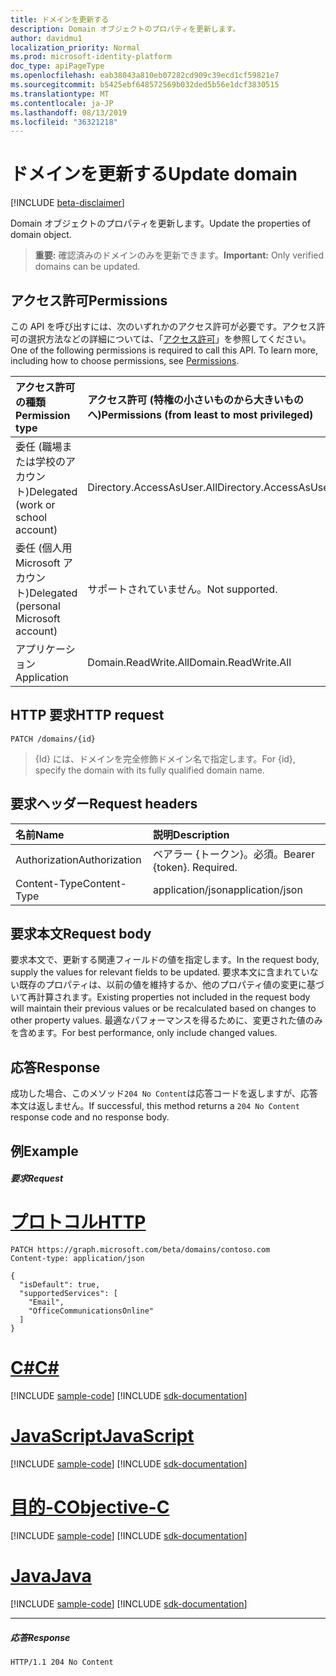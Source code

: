 ```yaml
---
title: ドメインを更新する
description: Domain オブジェクトのプロパティを更新します。
author: davidmu1
localization_priority: Normal
ms.prod: microsoft-identity-platform
doc_type: apiPageType
ms.openlocfilehash: eab38043a810eb07282cd909c39ecd1cf59821e7
ms.sourcegitcommit: b5425ebf648572569b032ded5b56e1dcf3830515
ms.translationtype: MT
ms.contentlocale: ja-JP
ms.lasthandoff: 08/13/2019
ms.locfileid: "36321218"
---
```

# <a name="update-domain"></a><span data-ttu-id="68d79-103">ドメインを更新する</span><span class="sxs-lookup"><span data-stu-id="68d79-103">Update domain</span></span>

[!INCLUDE [beta-disclaimer](../../includes/beta-disclaimer.md)]

<span data-ttu-id="68d79-104">Domain オブジェクトのプロパティを更新します。</span><span class="sxs-lookup"><span data-stu-id="68d79-104">Update the properties of domain object.</span></span>

> <span data-ttu-id="68d79-105">**重要:** 確認済みのドメインのみを更新できます。</span><span class="sxs-lookup"><span data-stu-id="68d79-105">**Important:** Only verified domains can be updated.</span></span>

## <a name="permissions"></a><span data-ttu-id="68d79-106">アクセス許可</span><span class="sxs-lookup"><span data-stu-id="68d79-106">Permissions</span></span>

<span data-ttu-id="68d79-p101">この API を呼び出すには、次のいずれかのアクセス許可が必要です。アクセス許可の選択方法などの詳細については、「[アクセス許可](/graph/permissions-reference)」を参照してください。</span><span class="sxs-lookup"><span data-stu-id="68d79-p101">One of the following permissions is required to call this API. To learn more, including how to choose permissions, see [Permissions](/graph/permissions-reference).</span></span>


|<span data-ttu-id="68d79-109">アクセス許可の種類</span><span class="sxs-lookup"><span data-stu-id="68d79-109">Permission type</span></span>      | <span data-ttu-id="68d79-110">アクセス許可 (特権の小さいものから大きいものへ)</span><span class="sxs-lookup"><span data-stu-id="68d79-110">Permissions (from least to most privileged)</span></span>              |
|:--------------------|:---------------------------------------------------------|
|<span data-ttu-id="68d79-111">委任 (職場または学校のアカウント)</span><span class="sxs-lookup"><span data-stu-id="68d79-111">Delegated (work or school account)</span></span> | <span data-ttu-id="68d79-112">Directory.AccessAsUser.All</span><span class="sxs-lookup"><span data-stu-id="68d79-112">Directory.AccessAsUser.All</span></span>    |
|<span data-ttu-id="68d79-113">委任 (個人用 Microsoft アカウント)</span><span class="sxs-lookup"><span data-stu-id="68d79-113">Delegated (personal Microsoft account)</span></span> | <span data-ttu-id="68d79-114">サポートされていません。</span><span class="sxs-lookup"><span data-stu-id="68d79-114">Not supported.</span></span>    |
|<span data-ttu-id="68d79-115">アプリケーション</span><span class="sxs-lookup"><span data-stu-id="68d79-115">Application</span></span> | <span data-ttu-id="68d79-116">Domain.ReadWrite.All</span><span class="sxs-lookup"><span data-stu-id="68d79-116">Domain.ReadWrite.All</span></span> |

## <a name="http-request"></a><span data-ttu-id="68d79-117">HTTP 要求</span><span class="sxs-lookup"><span data-stu-id="68d79-117">HTTP request</span></span>
<!-- { "blockType": "ignored" } -->
```http
PATCH /domains/{id}
```

> <span data-ttu-id="68d79-118">{Id} には、ドメインを完全修飾ドメイン名で指定します。</span><span class="sxs-lookup"><span data-stu-id="68d79-118">For {id}, specify the domain with its fully qualified domain name.</span></span>

## <a name="request-headers"></a><span data-ttu-id="68d79-119">要求ヘッダー</span><span class="sxs-lookup"><span data-stu-id="68d79-119">Request headers</span></span>

| <span data-ttu-id="68d79-120">名前</span><span class="sxs-lookup"><span data-stu-id="68d79-120">Name</span></span>       | <span data-ttu-id="68d79-121">説明</span><span class="sxs-lookup"><span data-stu-id="68d79-121">Description</span></span>|
|:-----------|:-----------|
| <span data-ttu-id="68d79-122">Authorization</span><span class="sxs-lookup"><span data-stu-id="68d79-122">Authorization</span></span>  | <span data-ttu-id="68d79-p102">ベアラー {トークン}。必須。</span><span class="sxs-lookup"><span data-stu-id="68d79-p102">Bearer {token}. Required.</span></span> |
| <span data-ttu-id="68d79-125">Content-Type</span><span class="sxs-lookup"><span data-stu-id="68d79-125">Content-Type</span></span>  | <span data-ttu-id="68d79-126">application/json</span><span class="sxs-lookup"><span data-stu-id="68d79-126">application/json</span></span> |

## <a name="request-body"></a><span data-ttu-id="68d79-127">要求本文</span><span class="sxs-lookup"><span data-stu-id="68d79-127">Request body</span></span>

<span data-ttu-id="68d79-128">要求本文で、更新する関連フィールドの値を指定します。</span><span class="sxs-lookup"><span data-stu-id="68d79-128">In the request body, supply the values for relevant fields to be updated.</span></span> <span data-ttu-id="68d79-129">要求本文に含まれていない既存のプロパティは、以前の値を維持するか、他のプロパティ値の変更に基づいて再計算されます。</span><span class="sxs-lookup"><span data-stu-id="68d79-129">Existing properties not included in the request body will maintain their previous values or be recalculated based on changes to other property values.</span></span> <span data-ttu-id="68d79-130">最適なパフォーマンスを得るために、変更された値のみを含めます。</span><span class="sxs-lookup"><span data-stu-id="68d79-130">For best performance, only include changed values.</span></span>

## <a name="response"></a><span data-ttu-id="68d79-131">応答</span><span class="sxs-lookup"><span data-stu-id="68d79-131">Response</span></span>

<span data-ttu-id="68d79-132">成功した場合、このメソッド`204 No Content`は応答コードを返しますが、応答本文は返しません。</span><span class="sxs-lookup"><span data-stu-id="68d79-132">If successful, this method returns a `204 No Content` response code and no response body.</span></span>

## <a name="example"></a><span data-ttu-id="68d79-133">例</span><span class="sxs-lookup"><span data-stu-id="68d79-133">Example</span></span>
##### <a name="request"></a><span data-ttu-id="68d79-134">要求</span><span class="sxs-lookup"><span data-stu-id="68d79-134">Request</span></span>


# <a name="httptabhttp"></a>[<span data-ttu-id="68d79-135">プロトコル</span><span class="sxs-lookup"><span data-stu-id="68d79-135">HTTP</span></span>](#tab/http)
<!-- {
  "blockType": "request",
  "name": "update_domain"
}-->
```http
PATCH https://graph.microsoft.com/beta/domains/contoso.com
Content-type: application/json

{
  "isDefault": true,
  "supportedServices": [
    "Email",
    "OfficeCommunicationsOnline"
  ]
}
```
# <a name="ctabcsharp"></a>[<span data-ttu-id="68d79-136">C#</span><span class="sxs-lookup"><span data-stu-id="68d79-136">C#</span></span>](#tab/csharp)
[!INCLUDE [sample-code](../includes/snippets/csharp/update-domain-csharp-snippets.md)]
[!INCLUDE [sdk-documentation](../includes/snippets/snippets-sdk-documentation-link.md)]

# <a name="javascripttabjavascript"></a>[<span data-ttu-id="68d79-137">JavaScript</span><span class="sxs-lookup"><span data-stu-id="68d79-137">JavaScript</span></span>](#tab/javascript)
[!INCLUDE [sample-code](../includes/snippets/javascript/update-domain-javascript-snippets.md)]
[!INCLUDE [sdk-documentation](../includes/snippets/snippets-sdk-documentation-link.md)]

# <a name="objective-ctabobjc"></a>[<span data-ttu-id="68d79-138">目的-C</span><span class="sxs-lookup"><span data-stu-id="68d79-138">Objective-C</span></span>](#tab/objc)
[!INCLUDE [sample-code](../includes/snippets/objc/update-domain-objc-snippets.md)]
[!INCLUDE [sdk-documentation](../includes/snippets/snippets-sdk-documentation-link.md)]

# <a name="javatabjava"></a>[<span data-ttu-id="68d79-139">Java</span><span class="sxs-lookup"><span data-stu-id="68d79-139">Java</span></span>](#tab/java)
[!INCLUDE [sample-code](../includes/snippets/java/update-domain-java-snippets.md)]
[!INCLUDE [sdk-documentation](../includes/snippets/snippets-sdk-documentation-link.md)]

---


##### <a name="response"></a><span data-ttu-id="68d79-140">応答</span><span class="sxs-lookup"><span data-stu-id="68d79-140">Response</span></span>

<!-- {
  "blockType": "response",
  "truncated": true,
  "@odata.type": "microsoft.graph.domain"
} -->
```http
HTTP/1.1 204 No Content
```

<!-- uuid: 8fcb5dbc-d5aa-4681-8e31-b001d5168d79
2015-10-25 14:57:30 UTC -->
<!--
{
  "type": "#page.annotation",
  "description": "Update domain",
  "keywords": "",
  "section": "documentation",
  "tocPath": "",
  "suppressions": [
  ]
}
-->
